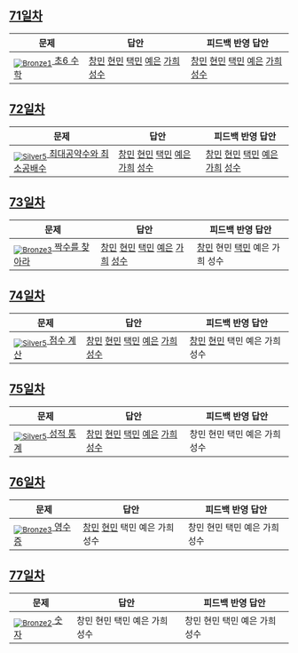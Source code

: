 [Unrated]: https://user-images.githubusercontent.com/33937365/126247607-85783912-c11a-4d50-ac36-8cc7dcb75cd2.png
[Bronze5]: https://user-images.githubusercontent.com/33937365/126247611-e362d727-17a4-4737-a232-5827e185ab7c.png
[Bronze4]: https://user-images.githubusercontent.com/33937365/126247612-89cbc675-e1d4-43a2-950b-1cb014dca697.png
[Bronze3]: https://user-images.githubusercontent.com/33937365/126247613-b8408610-7bc4-40f8-804f-a30a45ddbb68.png
[Bronze2]: https://user-images.githubusercontent.com/33937365/126247614-d85dc6ff-a520-4c00-82bd-eb593b156bd8.png
[Bronze1]: https://user-images.githubusercontent.com/33937365/126247616-04b2ab30-9891-4b7b-8cb4-38e99b97e834.png
[Silver5]: https://user-images.githubusercontent.com/33937365/126247618-38c5c905-672b-4d75-808e-8a7d45ea577d.png
[Silver4]: https://user-images.githubusercontent.com/33937365/126247620-ba2d1b96-b0aa-4b88-80c5-71569c69bbc3.png
[Silver3]: https://user-images.githubusercontent.com/33937365/126247621-1b55b7f4-3a79-4348-8a63-f00c1813853e.png
[Silver2]: https://user-images.githubusercontent.com/33937365/126247622-a83b30a9-6618-4593-b775-6f6730afd3f6.png
[Silver1]: https://user-images.githubusercontent.com/33937365/126247625-8d82f8ab-6f95-4ef8-a243-be31f548596e.png

## [71일차](Day71)

| 문제                 | 답안 | 피드백 반영 답안 |
| -------------------- | ---- | ---------------- |
| [<sub>![Bronze1]</sub> 초6 수학](https://www.acmicpc.net/problem/2702) | [창민](Day71/kcm_2702.java) [현민](Day71/shm_2702.java) [택민](Day71/jtm_2702.java) [예은](Day71/lye_2702.py) [가희](Day71/kkh_2702.java) [성수](Day71/ass_2702.java) | [창민](Day71/kcm_2702.java) [현민](Day71/shm_2702.java) [택민](Day71/jtm_2702.java) [예은](Day71/lye_2702.py) [가희](Day71/kkh_2702.java) [성수](Day71/ass_2702.java)             |

## [72일차](Day72)

| 문제                 | 답안 | 피드백 반영 답안 |
| -------------------- | ---- | ---------------- |
| [<sub>![Silver5]</sub> 최대공약수와 최소공배수](https://www.acmicpc.net/problem/2609) | [창민](Day72/kcm_2609.java) [현민](Day72/shm_2609.java) [택민](Day72/jtm_2609.java) [예은](Day72/lye_2609.py) [가희](Day72/kkh_2609.java) [성수](Day72/ass_2609.java) | [창민](Day72/kcm_2609.java) [현민](Day72/shm_2609.java) [택민](Day72/jtm_2609.java) [예은](Day72/lye_2609.py) [가희](Day72/kkh_2609.java) [성수](Day72/ass_2609.java)             |

## [73일차](Day73)

| 문제                 | 답안 | 피드백 반영 답안 |
| -------------------- | ---- | ---------------- |
| [<sub>![Bronze3]</sub> 짝수를 찾아라](https://www.acmicpc.net/problem/3058) | [창민](Day73/kcm_3058.java) [현민](Day73/shm_3058.java) [택민](Day73/jtm_3058.java) [예은](Day73/lye_3058.py) [가희](Day73/kkh_3058.java) [성수](Day73/ass_3058.java) | [창민](Day73/kcm_3058.java) 현민 [택민](Day73/jtm_3058.java) 예은 가희 성수             |

## [74일차](Day74)

| 문제                 | 답안 | 피드백 반영 답안 |
| -------------------- | ---- | ---------------- |
| [<sub>![Silver5]</sub> 점수 계산](https://www.acmicpc.net/problem/2822) | [창민](Day74/kcm_2822.java) [현민](Day74/shm_2822.java) [택민](Day74/jtm_2822.java) [예은](Day74/lye_2822.py) [가희](Day74/kkh_2822.java) [성수](Day74/ass_2822.java) | [창민](Day74/kcm_2822.java) [현민](Day74/shm_2822.java) 택민 예은 가희 성수             |

## [75일차](Day75)

| 문제                 | 답안 | 피드백 반영 답안 |
| -------------------- | ---- | ---------------- |
| [<sub>![Silver5]</sub> 성적 통계](https://www.acmicpc.net/problem/5800) | [창민](Day75/kcm_5800.java) [현민](Day75/shm_5800.java) [택민](Day75/jtm_5800.java) [예은](Day75/lye_5800.py) [가희](Day75/kkh_5800.java) [성수](Day75/ass_5800.java) | 창민 현민 택민 예은 가희 성수             |

## [76일차](Day76)

| 문제                 | 답안 | 피드백 반영 답안 |
| -------------------- | ---- | ---------------- |
| [<sub>![Bronze3]</sub> 영수증](https://www.acmicpc.net/problem/5565) | [창민](Day76/kcm_5565.java) [현민](Day76/shm_5565.java) 택민 예은 가희 성수 | 창민 현민 택민 예은 가희 성수             |

## [77일차](Day77)

| 문제                 | 답안 | 피드백 반영 답안 |
| -------------------- | ---- | ---------------- |
| [<sub>![Bronze2]</sub> 숫자](https://www.acmicpc.net/problem/10093) | 창민 현민 택민 예은 가희 성수 | 창민 현민 택민 예은 가희 성수             |
